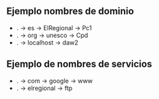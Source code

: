 ## Ejemplo nombres de dominio

-   . -> es -> ElRegional -> Pc1
-   . -> org -> unesco -> Cpd
-   . -> localhost -> daw2

## Ejemplo de nombres de servicios

-   . -> com -> google -> www
-   . -> elregional -> ftp
